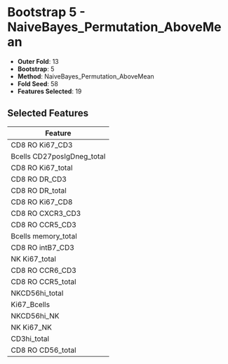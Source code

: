 # Bootstrap 5 - NaiveBayes_Permutation_AboveMean

- **Outer Fold**: 13
- **Bootstrap**: 5
- **Method**: NaiveBayes_Permutation_AboveMean
- **Fold Seed**: 58
- **Features Selected**: 19

## Selected Features

| Feature |
|---------|
| CD8  RO Ki67_CD3 |
| Bcells CD27posIgDneg_total |
| CD8 RO Ki67_total |
| CD8 RO DR_CD3 |
| CD8 RO DR_total |
| CD8 RO Ki67_CD8 |
| CD8 RO CXCR3_CD3 |
| CD8 RO CCR5_CD3 |
| Bcells memory_total |
| CD8 RO intB7_CD3 |
| NK Ki67_total |
| CD8 RO CCR6_CD3 |
| CD8 RO CCR5_total |
| NKCD56hi_total |
| Ki67_Bcells |
| NKCD56hi_NK |
| NK Ki67_NK |
| CD3hi_total |
| CD8 RO CD56_total |
